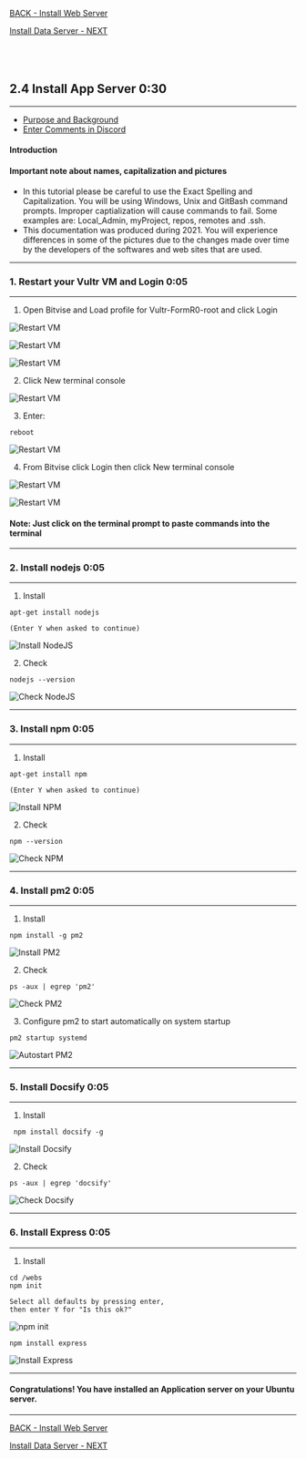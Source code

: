 <!-- ------------------------------------------------------------------------- -->

<div class="page-back">

[BACK - Install Web Server     ](/Setup/fr0303_Setup-Web-Server-Ubuntu.md)
</div><div class="page-next">

[Install Data Server - NEXT](/Setup/fr0305_Setup-Data-Server-Ubuntu.md)
</div><div style="margin-top:35px">&nbsp;</div>

<!-- ------------------------------------------------------------------------- -->


## 2.4 Install App Server 0:30
----
- [Purpose and Background](../Setup/purposes/pfr0304_Setup-App-Server-Ubuntu.md)
- [Enter Comments in Discord](https://discord.com/channels/928752444316483585/931218086256857118)

#### Introduction


#### Important note about names, capitalization and pictures
- In this tutorial please be careful to use the Exact Spelling and Capitalization. You will be using Windows, Unix and GitBash command prompts. Improper captialization will cause commands to fail. Some examples are: Local_Admin, myProject, repos, remotes and .ssh.
- This documentation was produced during 2021. You will experience differences in some of the pictures due to the changes made over time by the developers of the softwares and web sites that are used.

----
### 1. Restart your Vultr VM and Login 0:05

----
1. Open Bitvise and Load profile for Vultr-FormR0-root and click Login

![Restart VM](./images/fr0300-01_restart-vm.png "Restart VM")

![Restart VM](./images/fr0300-01_restart-vm1.png "Restart VM")

![Restart VM](./images/fr0300-01_restart-vm2.png "Restart VM")

2. Click New terminal console

![Restart VM](./images/fr0301-09_Vultr-New-Profile-Console.png "Restart VM")

3. Enter:

```
reboot
```

![Restart VM](./images/fr0300-01_restart-vm4.png "Restart VM")

4. From Bitvise click Login then click New terminal console

![Restart VM](./images/fr0300-01_restart-vm2.png "Restart VM")

![Restart VM](./images/fr0301-09_Vultr-New-Profile-Console.png "Restart VM")

#### Note: Just click on the terminal prompt to paste commands into the terminal 
----
### 2. Install nodejs 0:05
----

1. Install

```
apt-get install nodejs

(Enter Y when asked to continue)

```

![Install NodeJS](./images/fr0304-01_Ubuntu-install-nodejs.png "Install NodeJS")

2. Check

```
nodejs --version
```

![Check NodeJS](./images/fr0304-02_Ubuntu-check-nodejs.png "Check NodeJS")

----
### 3. Install npm 0:05
----

1. Install

```
apt-get install npm

(Enter Y when asked to continue)

```

![Install NPM](./images/fr0304-03_Ubuntu-install-npm.png "Install NPM")

2. Check

```
npm --version
```

![Check NPM](./images/fr0304-04_Ubuntu-check-npm.png "Check NPM")

----
### 4. Install  pm2 0:05
----

1. Install
```
npm install -g pm2
```

![Install PM2](./images/fr0304-05_Ubuntu-install-pm2.png "Install PM2")

2. Check
```
ps -aux | egrep 'pm2'
```

![Check PM2](./images/fr0304-06_Ubuntu-check-pm2.png "Check PM2")

3. Configure pm2 to start automatically on system startup
```
pm2 startup systemd
```

![Autostart PM2](./images/fr0304-07_Ubuntu-autostart-pm2.png "Autostart PM2")

----
### 5. Install Docsify 0:05
----

1. Install

```
 npm install docsify -g
```

![Install Docsify](./images/fr0304-08_Ubuntu-install-docsify.png "Install Docsify")

2. Check

```
ps -aux | egrep 'docsify'
```

![Check Docsify](./images/fr0304-09_Ubuntu-check-docsify.png "Check Docsify")

----
### 6. Install Express 0:05
----

1. Install 

```
cd /webs
npm init

Select all defaults by pressing enter,
then enter Y for "Is this ok?"
```

![npm init](./images/fr0304-10_Ubuntu-npm-init.png "npm init")

```
npm install express
```

![Install Express](./images/fr0304-11_Ubuntu-install-express.png "Install Express")


----
#### Congratulations! You have installed an Application server on your Ubuntu server.
----

<!-- ------------------------------------------------------------------------- -->

<div class="page-back">

[BACK - Install Web Server     ](/Setup/fr0303_Setup-Web-Server-Ubuntu.md)
</div><div class="page-next">

[Install Data Server - NEXT](/Setup/fr0305_Setup-Data-Server-Ubuntu.md)
</div>

<!-- ------------------------------------------------------------------------- -->

